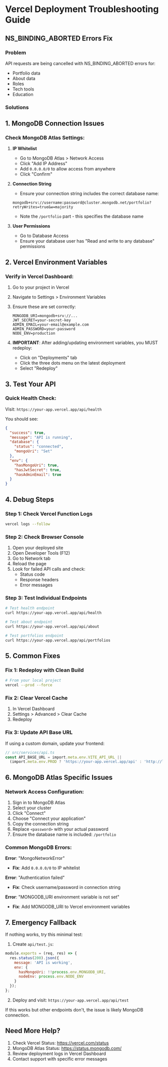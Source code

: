 # Vercel Deployment Troubleshooting Guide

## NS_BINDING_ABORTED Errors Fix

### Problem
API requests are being cancelled with NS_BINDING_ABORTED errors for:
- Portfolio data
- About data  
- Roles
- Tech tools
- Education

### Solutions

## 1. MongoDB Connection Issues

### Check MongoDB Atlas Settings:

1. **IP Whitelist**
   - Go to MongoDB Atlas > Network Access
   - Click "Add IP Address"
   - Add `0.0.0.0/0` to allow access from anywhere
   - Click "Confirm"

2. **Connection String**
   - Ensure your connection string includes the correct database name:
   ```
   mongodb+srv://username:password@cluster.mongodb.net/portfolio?retryWrites=true&w=majority
   ```
   - Note the `/portfolio` part - this specifies the database name

3. **User Permissions**
   - Go to Database Access
   - Ensure your database user has "Read and write to any database" permissions

## 2. Vercel Environment Variables

### Verify in Vercel Dashboard:

1. Go to your project in Vercel
2. Navigate to Settings > Environment Variables
3. Ensure these are set correctly:
   ```
   MONGODB_URI=mongodb+srv://...
   JWT_SECRET=your-secret-key
   ADMIN_EMAIL=your-email@example.com
   ADMIN_PASSWORD=your-password
   NODE_ENV=production
   ```

4. **IMPORTANT**: After adding/updating environment variables, you MUST redeploy:
   - Click on "Deployments" tab
   - Click the three dots menu on the latest deployment
   - Select "Redeploy"

## 3. Test Your API

### Quick Health Check:
Visit: `https://your-app.vercel.app/api/health`

You should see:
```json
{
  "success": true,
  "message": "API is running",
  "database": {
    "status": "connected",
    "mongoUri": "Set"
  },
  "env": {
    "hasMongoUri": true,
    "hasJwtSecret": true,
    "hasAdminEmail": true
  }
}
```

## 4. Debug Steps

### Step 1: Check Vercel Function Logs
```bash
vercel logs --follow
```

### Step 2: Check Browser Console
1. Open your deployed site
2. Open Developer Tools (F12)
3. Go to Network tab
4. Reload the page
5. Look for failed API calls and check:
   - Status code
   - Response headers
   - Error messages

### Step 3: Test Individual Endpoints
```bash
# Test health endpoint
curl https://your-app.vercel.app/api/health

# Test about endpoint
curl https://your-app.vercel.app/api/about

# Test portfolios endpoint  
curl https://your-app.vercel.app/api/portfolios
```

## 5. Common Fixes

### Fix 1: Redeploy with Clean Build
```bash
# From your local project
vercel --prod --force
```

### Fix 2: Clear Vercel Cache
1. In Vercel Dashboard
2. Settings > Advanced > Clear Cache
3. Redeploy

### Fix 3: Update API Base URL
If using a custom domain, update your frontend:

```typescript
// src/services/api.ts
const API_BASE_URL = import.meta.env.VITE_API_URL || 
  (import.meta.env.PROD ? 'https://your-app.vercel.app/api' : 'http://localhost:5000/api');
```

## 6. MongoDB Atlas Specific Issues

### Network Access Configuration:
1. Sign in to MongoDB Atlas
2. Select your cluster
3. Click "Connect"
4. Choose "Connect your application"
5. Copy the connection string
6. Replace `<password>` with your actual password
7. Ensure the database name is included: `/portfolio`

### Common MongoDB Errors:

**Error**: "MongoNetworkError"
- **Fix**: Add `0.0.0.0/0` to IP whitelist

**Error**: "Authentication failed"
- **Fix**: Check username/password in connection string

**Error**: "MONGODB_URI environment variable is not set"
- **Fix**: Add MONGODB_URI to Vercel environment variables

## 7. Emergency Fallback

If nothing works, try this minimal test:

1. Create `api/test.js`:
```javascript
module.exports = (req, res) => {
  res.status(200).json({ 
    message: 'API is working',
    env: {
      hasMongoUri: !!process.env.MONGODB_URI,
      nodeEnv: process.env.NODE_ENV
    }
  });
};
```

2. Deploy and visit: `https://your-app.vercel.app/api/test`

If this works but other endpoints don't, the issue is likely MongoDB connection.

## Need More Help?

1. Check Vercel Status: https://vercel.com/status
2. MongoDB Atlas Status: https://status.mongodb.com/
3. Review deployment logs in Vercel Dashboard
4. Contact support with specific error messages
